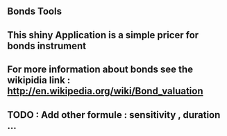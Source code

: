 ## Bonds Tools
## This shiny Application is a simple pricer for bonds instrument
## For more information about bonds see the wikipidia link : http://en.wikipedia.org/wiki/Bond_valuation

## TODO : Add other formule : sensitivity , duration ...
